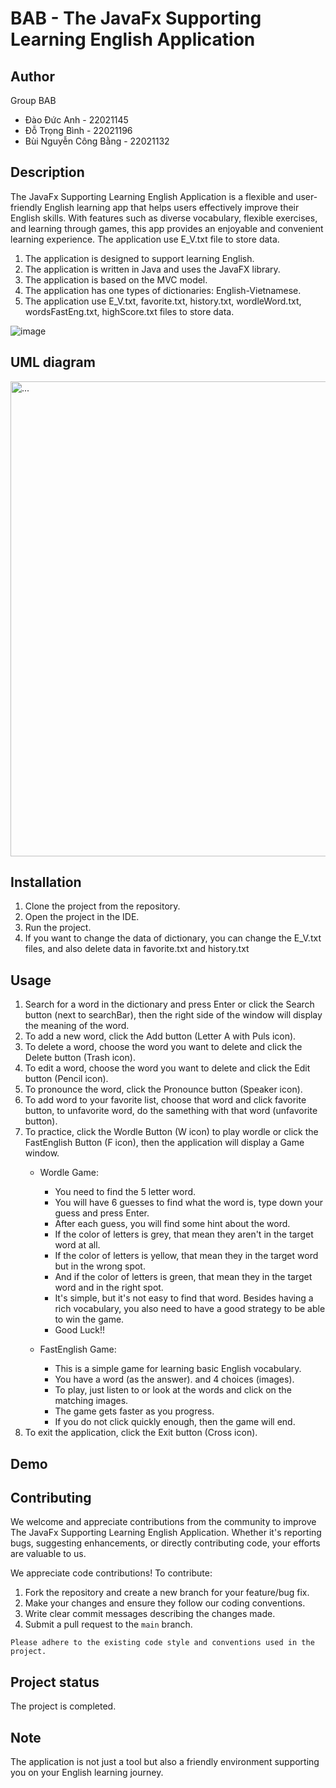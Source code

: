 # BAB - The JavaFx Supporting Learning English Application

## Author

Group BAB
- Đào Đức Anh - 22021145
- Đỗ Trọng Bình - 22021196
- Bùi Nguyễn Công Bằng - 22021132

## Description
The JavaFx Supporting Learning English Application is a flexible and user-friendly English learning app that helps users effectively improve their English skills. With features such as diverse vocabulary, flexible exercises, and learning through games, this app provides an enjoyable and convenient learning experience. The application use E_V.txt file to store data.

1. The application is designed to support learning English.
2. The application is written in Java and uses the JavaFX library.
3. The application is based on the MVC model.
4. The application has one types of dictionaries: English-Vietnamese.
5. The application use E_V.txt, favorite.txt, history.txt, wordleWord.txt, wordsFastEng.txt, highScore.txt files to store data.




![image](https://github.com/dwcsnh/English-Learning-App/assets/119034915/f4bb8ed3-bb72-4744-bbd8-46e02cb4b311)





## UML diagram



   <img src="https://github.com/dwcsnh/English-Learning-App/assets/144114071/dc05571e-2b28-4749-bfc5-5878e35a77b2" alt="..." width="760" />

## Installation
1. Clone the project from the repository.
2. Open the project in the IDE.
3. Run the project.
4. If you want to change the data of dictionary, you can change the E_V.txt files, and also delete data in favorite.txt and history.txt


## Usage
1. Search for a word in the dictionary and press Enter or click the Search button (next to searchBar), then the right side of the window will display the meaning of the word.
2. To add a new word, click the Add button (Letter A with Puls icon).
3. To delete a word, choose the word you want to delete and click the Delete button (Trash icon).
4. To edit a word, choose the word you want to delete and click the Edit button (Pencil icon).
5. To pronounce the word, click the Pronounce button (Speaker icon).
6. To add word to your favorite list, choose that word and click favorite button, to unfavorite word, do the samething with that word (unfavorite button). 
7. To practice, click the Wordle Button (W icon) to play wordle or click the FastEnglish Button (F icon), then the application will display a Game window.
   - Wordle Game:
     + You need to find the 5 letter word.
     + You will have 6 guesses to find what the word is, type down your guess and press Enter.
     + After each guess, you will find some hint about the word.
     + If the color of letters is grey, that mean they aren't in the target word at all.
     + If the color of letters is yellow, that mean they in the target word but in the wrong spot.
     + And if the color of letters is green, that mean they in the target word and in the right spot.
     + It's simple, but it's not easy to find that word. Besides having a rich vocabulary, you also need to have a good strategy to be able to win the game.
     + Good Luck!!
    
   - FastEnglish Game:
     + This is a simple game for learning basic English vocabulary.
     + You have a word (as the answer). and 4 choices (images).
     + To play, just listen to or look at the words and click on the matching images.
     + The game gets faster as you progress.
     + If you do not click quickly enough, then the game will end.
8. To exit the application, click the Exit button (Cross icon).

## Demo

## Contributing
We welcome and appreciate contributions from the community to improve The JavaFx Supporting Learning English Application. Whether it's reporting bugs, suggesting enhancements, or directly contributing code, your efforts are valuable to us.

We appreciate code contributions! To contribute:
1. Fork the repository and create a new branch for your feature/bug fix.
2. Make your changes and ensure they follow our coding conventions.
3. Write clear commit messages describing the changes made.
4. Submit a pull request to the `main` branch.
   
`
Please adhere to the existing code style and conventions used in the project.
`

## Project status
The project is completed.

## Note 
The application is not just a tool but also a friendly environment supporting you on your English learning journey.
